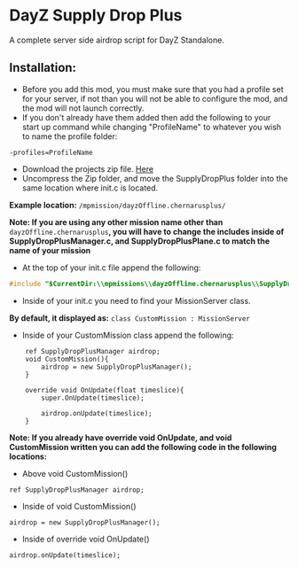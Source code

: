 # DayZ Supply Drop Plus
A complete server side airdrop script for DayZ Standalone.

## Installation:
- Before you add this mod, you must make sure that you had a profile set for your server, if not than you will not be able to configure the mod, and the mod will not launch correctly.
- If you don't already have them added then add the following to your start up command while changing "ProfileName" to whatever you wish to name the profile folder:
```
-profiles=ProfileName
```

- Download the projects zip file. [Here](https://github.com/VanillaPlusPlus/SupplyDropPlus/archive/master.zip)
- Uncompress the Zip folder, and move the SupplyDropPlus folder into the same location where init.c is located.

**Example location:** ```/mpmission/dayzOffline.chernarusplus/```

**Note: If you are using any other mission name other than** ```dayzOffline.chernarusplus```**, you will have to change the includes inside of SupplyDropPlusManager.c, and SupplyDropPlusPlane.c to match the name of your mission**

- At the top of your init.c file append the following:

```c
#include "$CurrentDir:\\mpmissions\\dayzOffline.chernarusplus\\SupplyDropPlus\\SupplyDropPlusManager.c"
```

- Inside of your init.c you need to find your MissionServer class.

**By default, it displayed as:** ```class CustomMission : MissionServer```

- Inside of your CustomMission class append the following:
```
	ref SupplyDropPlusManager airdrop;
	void CustomMission(){
		airdrop = new SupplyDropPlusManager();
	}

	override void OnUpdate(float timeslice){
		super.OnUpdate(timeslice);

		airdrop.onUpdate(timeslice);
	}
```

**Note: If you already have override void OnUpdate, and void CustomMission written you can add the following code in the following locations:**

- Above void CustomMission()
```
ref SupplyDropPlusManager airdrop;
```

- Inside of void CustomMission()
```
airdrop = new SupplyDropPlusManager();
```

- Inside of override void OnUpdate()
```
airdrop.onUpdate(timeslice);
```

